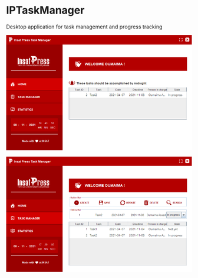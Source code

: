 # IPTaskManager
Desktop application for task management and progress tracking


![](https://github.com/oumaimaaouadi123/IPTaskManager/blob/fc45de8df3f7213c15750aba5372ba06bc574f80/Home%20Interface.png)

![](https://github.com/oumaimaaouadi123/IPTaskManager/blob/fc45de8df3f7213c15750aba5372ba06bc574f80/Task%20Manager%20Interface.png)



